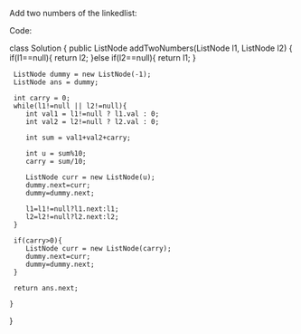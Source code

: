 Add two numbers of the linkedlist:

Code:

class Solution {
    public ListNode addTwoNumbers(ListNode l1, ListNode l2) {
     if(l1==null){
        return l2;
     }else if(l2==null){
        return l1;
     }

     ListNode dummy = new ListNode(-1);
     ListNode ans = dummy;

     int carry = 0;
     while(l1!=null || l2!=null){
        int val1 = l1!=null ? l1.val : 0;
        int val2 = l2!=null ? l2.val : 0;

        int sum = val1+val2+carry;

        int u = sum%10;
        carry = sum/10;

        ListNode curr = new ListNode(u);
        dummy.next=curr;
        dummy=dummy.next;

        l1=l1!=null?l1.next:l1;
        l2=l2!=null?l2.next:l2;
     }

     if(carry>0){
        ListNode curr = new ListNode(carry);
        dummy.next=curr;
        dummy=dummy.next;
     }

     return ans.next;
     
    }
}